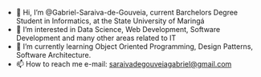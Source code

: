 - 👋 Hi, I’m @Gabriel-Saraiva-de-Gouveia, current Barchelors Degree Student in Informatics, at the State University of Maringá
- 👀 I’m interested in Data Science, Web Development, Software Development and many other areas related to IT
- 🌱 I’m currently learning Object Oriented Programming, Design Patterns, Software Architecture.
- 📫 How to reach me e-mail: saraivadegouveiagabriel@gmail.com

<!---
Gabriel-Saraiva-de-Gouveia/Gabriel-Saraiva-de-Gouveia is a ✨ special ✨ repository because its `README.md` (this file) appears on your GitHub profile.
You can click the Preview link to take a look at your changes.
--->
